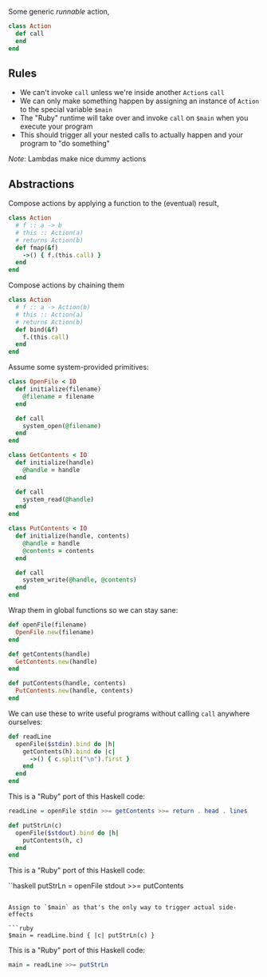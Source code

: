 Some generic *runnable* action,

```ruby
class Action
  def call
  end
end
```

## Rules

- We can't invoke `call` unless we're inside another `Action`s `call`
- We can only make something happen by assigning an instance of `Action` to the
  special variable `$main`
- The "Ruby" runtime will take over and invoke `call` on `$main` when you
  execute your program
- This should trigger all your nested calls to actually happen and your program
  to "do something"

*Note*: Lambdas make nice dummy actions

## Abstractions

Compose actions by applying a function to the (eventual) result,

```ruby
class Action
  # f :: a -> b
  # this :: Action(a)
  # returns Action(b)
  def fmap(&f)
    ->() { f.(this.call) }
  end
end
```

Compose actions by chaining them

```ruby
class Action
  # f :: a -> Action(b)
  # this :: Action(a)
  # returns Action(b)
  def bind(&f)
    f.(this.call)
  end
end
```

Assume some system-provided primitives:

```ruby
class OpenFile < IO
  def initialize(filename)
    @filename = filename
  end

  def call
    system_open(@filename)
  end
end

class GetContents < IO
  def initialize(handle)
    @handle = handle
  end

  def call
    system_read(@handle)
  end
end

class PutContents < IO
  def initialize(handle, contents)
    @handle = handle
    @contents = contents
  end

  def call
    system_write(@handle, @contents)
  end
end
```

Wrap them in global functions so we can stay sane:

```ruby
def openFile(filename)
  OpenFile.new(filename)
end

def getContents(handle)
  GetContents.new(handle)
end

def putContents(handle, contents)
  PutContents.new(handle, contents)
end
```

We can use these to write useful programs without calling `call` anywhere
ourselves:

```ruby
def readLine
  openFile($stdin).bind do |h|
    getContents(h).bind do |c|
      ->() { c.split("\n").first }
    end
  end
end
```

This is a "Ruby" port of this Haskell code:

```haskell
readLine = openFile stdin >>= getContents >>= return . head . lines
```

```ruby
def putStrLn(c)
  openFile($stdout).bind do |h|
    putContents(h, c)
  end
end
```

This is a "Ruby" port of this Haskell code:

``haskell
putStrLn = openFile stdout >>= putContents
```

Assign to `$main` as that's the only way to trigger actual side-effects

```ruby
$main = readLine.bind { |c| putStrLn(c) }
```

This is a "Ruby" port of this Haskell code:

```haskell
main = readLine >>= putStrLn
```
